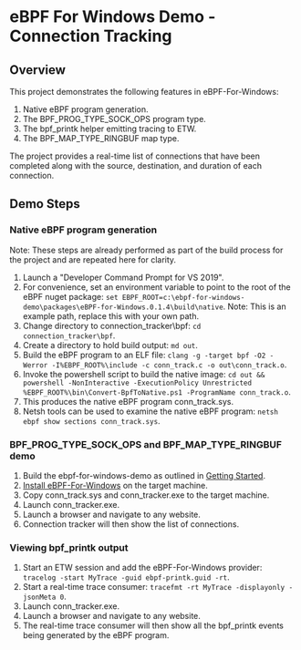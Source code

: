 # eBPF For Windows Demo - Connection Tracking

## Overview
This project demonstrates the following features in eBPF-For-Windows:
1) Native eBPF program generation.
2) The BPF_PROG_TYPE_SOCK_OPS program type.
3) The bpf_printk helper emitting tracing to ETW.
4) The BPF_MAP_TYPE_RINGBUF map type.

The project provides a real-time list of connections that have been completed along with the source, destination, and duration of each connection.

## Demo Steps
### Native eBPF program generation
Note: These steps are already performed as part of the build process for the project and are repeated here for clarity.

1) Launch a "Developer Command Prompt for VS 2019".
2) For convenience, set an environment variable to point to the root of the eBPF nuget package: ```set EBPF_ROOT=c:\ebpf-for-windows-demo\packages\eBPF-for-Windows.0.1.4\build\native```. Note: This is an example path, replace this with your own path.
3) Change directory to connection_tracker\bpf: ```cd connection_tracker\bpf```.
4) Create a directory to hold build output: ```md out```.
5) Build the eBPF program to an ELF file: ```clang -g -target bpf -O2 -Werror -I%EBPF_ROOT%\include -c conn_track.c -o out\conn_track.o```.
6) Invoke the powershell script to build the native image: ```cd out && powershell -NonInteractive -ExecutionPolicy Unrestricted %EBPF_ROOT%\bin\Convert-BpfToNative.ps1 -ProgramName conn_track.o```.
7) This produces the native eBPF program conn_track.sys.
8) Netsh tools can be used to examine the native eBPF program: ```netsh ebpf show sections conn_track.sys```.

### BPF_PROG_TYPE_SOCK_OPS and BPF_MAP_TYPE_RINGBUF demo
1) Build the ebpf-for-windows-demo as outlined in [Getting Started](https://github.com/microsoft/ebpf-for-windows-demo/blob/main/docs/GettingStarted.md).
2) [Install eBPF-For-Windows](https://github.com/microsoft/ebpf-for-windows/blob/main/docs/GettingStarted.md#installing-ebpf-for-windows) on the target machine.
3) Copy conn_track.sys and conn_tracker.exe to the target machine.
4) Launch conn_tracker.exe.
5) Launch a browser and navigate to any website.
6) Connection tracker will then show the list of connections.

### Viewing bpf_printk output
1) Start an ETW session and add the eBPF-For-Windows provider: ```tracelog -start MyTrace -guid ebpf-printk.guid -rt```.
2) Start a real-time trace consumer: ```tracefmt -rt MyTrace -displayonly -jsonMeta 0```.
3) Launch conn_tracker.exe.
4) Launch a browser and navigate to any website.
5) The real-time trace consumer will then show all the bpf_printk events being generated by the eBPF program.



